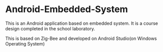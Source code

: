 # Android-Embedded-System
This is an Android application based on embedded system. It is a course design completed in the school laboratory.



This is based on Zig-Bee and developed on Android Studio(on Windows Operating System)